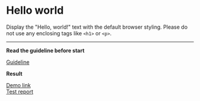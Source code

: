 # Hello world

Display the "Hello, world!" text with the default browser styling. Please do not 
use any enclosing tags like `<h1>` or `<p>`.
___
**Read the guideline before start**

[Guideline](https://github.com/mate-academy/layout_task-guideline/blob/master/README.md)

**Result**

[Demo link](https://YojikYo.github.io/layout_hello-world/) <br>
[Test report](https://YojikYo.github.io/layout_hello-world/report/html_report/)
